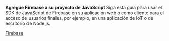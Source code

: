 **Agregue Firebase a su proyecto de JavaScript**
Siga esta guía para usar el SDK de JavaScript de Firebase en su aplicación web o como cliente para el acceso de usuarios finales, por ejemplo, en una aplicación de IoT o de escritorio de Node.js.

[Firebase](https://firebase.google.com/docs/web/setup)